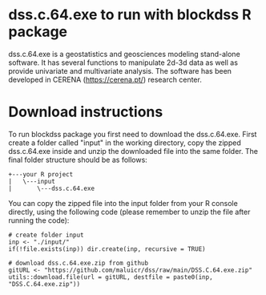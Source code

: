 
# dss.c.64.exe to run with blockdss R package

dss.c.64.exe is a geostatistics and geosciences modeling stand-alone software. It has several functions to manipulate 2d-3d data as well as provide univariate and multivariate analysis. The software has been developed in CERENA (https://cerena.pt/) research center. 

# Download instructions

To run blockdss package you first need to download the dss.c.64.exe. First create a folder called "input" in the working directory, copy the zipped dss.c.64.exe inside and unzip the downloaded file into the same folder. The final folder structure should be as follows:

```
+---your R project
|   \---input
|       \---dss.c.64.exe
```

You can copy the zipped file into the input folder from your R console directly, using the following code (please remember to unzip the file after running the code):

```
# create folder input
inp <- "./input/"
if(!file.exists(inp)) dir.create(inp, recursive = TRUE)

# download dss.c.64.exe.zip from github
gitURL <- "https://github.com/maluicr/dss/raw/main/DSS.C.64.exe.zip"
utils::download.file(url = gitURL, destfile = paste0(inp, "DSS.C.64.exe.zip"))
```
